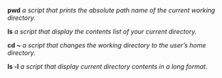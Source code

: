 **pwd**
*a script that prints the absolute path name of the current working directory.*

**ls**
*a script that display the contents list of your current directory.*

**cd ~**
*a script that changes the working directory to the user’s home directory.*

**ls -l**
*a script that display current directory contents in a long format.*
